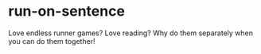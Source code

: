 # run-on-sentence
Love endless runner games? Love reading? Why do them separately when you can do them together!
